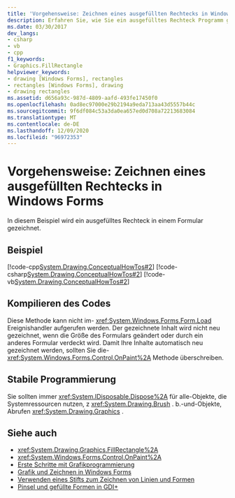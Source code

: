 ```yaml
---
title: 'Vorgehensweise: Zeichnen eines ausgefüllten Rechtecks in Windows Forms'
description: Erfahren Sie, wie Sie ein ausgefülltes Rechteck Programm gesteuert in einem Windows Form zeichnen. Erfahren Sie auch mehr über das Kompilieren von Code.
ms.date: 03/30/2017
dev_langs:
- csharp
- vb
- cpp
f1_keywords:
- Graphics.FillRectangle
helpviewer_keywords:
- drawing [Windows Forms], rectangles
- rectangles [Windows Forms], drawing
- drawing rectangles
ms.assetid: d656a93c-987d-4809-aafd-493fe17450f0
ms.openlocfilehash: 0ad8ec97000e29b2194a9eda713aa43d5557b44c
ms.sourcegitcommit: 9f6df084c53a3da0ea657ed0d708a72213683084
ms.translationtype: MT
ms.contentlocale: de-DE
ms.lasthandoff: 12/09/2020
ms.locfileid: "96972353"
---
```

# <a name="how-to-draw-a-filled-rectangle-on-a-windows-form"></a>Vorgehensweise: Zeichnen eines ausgefüllten Rechtecks in Windows Forms
In diesem Beispiel wird ein ausgefülltes Rechteck in einem Formular gezeichnet.  
  
## <a name="example"></a>Beispiel  
 [!code-cpp[System.Drawing.ConceptualHowTos#2](~/samples/snippets/cpp/VS_Snippets_Winforms/System.Drawing.ConceptualHowTos/cpp/form1.cpp#2)]
 [!code-csharp[System.Drawing.ConceptualHowTos#2](~/samples/snippets/csharp/VS_Snippets_Winforms/System.Drawing.ConceptualHowTos/CS/form1.cs#2)]
 [!code-vb[System.Drawing.ConceptualHowTos#2](~/samples/snippets/visualbasic/VS_Snippets_Winforms/System.Drawing.ConceptualHowTos/VB/form1.vb#2)]  
  
## <a name="compiling-the-code"></a>Kompilieren des Codes  
 Diese Methode kann nicht im- <xref:System.Windows.Forms.Form.Load> Ereignishandler aufgerufen werden. Der gezeichnete Inhalt wird nicht neu gezeichnet, wenn die Größe des Formulars geändert oder durch ein anderes Formular verdeckt wird. Damit Ihre Inhalte automatisch neu gezeichnet werden, sollten Sie die- <xref:System.Windows.Forms.Control.OnPaint%2A> Methode überschreiben.  
  
## <a name="robust-programming"></a>Stabile Programmierung  
 Sie sollten immer <xref:System.IDisposable.Dispose%2A> für alle-Objekte, die Systemressourcen nutzen, z <xref:System.Drawing.Brush> . b.-und-Objekte, Abrufen <xref:System.Drawing.Graphics> .  
  
## <a name="see-also"></a>Siehe auch

- <xref:System.Drawing.Graphics.FillRectangle%2A>
- <xref:System.Windows.Forms.Control.OnPaint%2A>
- [Erste Schritte mit Grafikprogrammierung](getting-started-with-graphics-programming.md)
- [Grafik und Zeichnen in Windows Forms](graphics-and-drawing-in-windows-forms.md)
- [Verwenden eines Stifts zum Zeichnen von Linien und Formen](using-a-pen-to-draw-lines-and-shapes.md)
- [Pinsel und gefüllte Formen in GDI+](brushes-and-filled-shapes-in-gdi.md)
